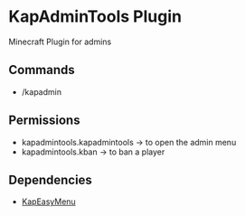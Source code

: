 # KapAdminTools Plugin
Minecraft Plugin for admins

## Commands
* /kapadmin

## Permissions
* kapadmintools.kapadmintools -> to open the admin menu
* kapadmintools.kban -> to ban a player

## Dependencies
* [KapEasyMenu](https://github.com/benji-35/KapEasyMenuPlugin)